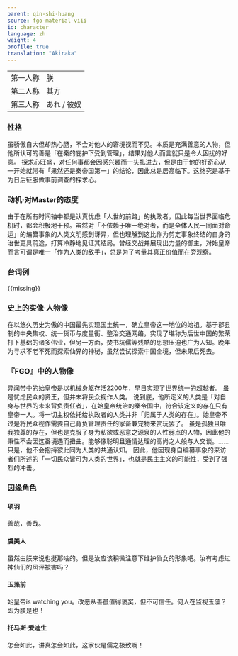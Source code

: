 ```yaml
---
parent: qin-shi-huang
source: fgo-material-viii
id: character
language: zh
weight: 4
profile: true
translation: "Akiraka"
---
```


<table>
  <tr><td>第一人称</td><td>朕</td></tr>
  <tr><td>第二人称</td><td>其方</td></tr>
  <tr><td>第三人称</td><td>あれ / 彼奴</td></tr>
</table>

### 性格

虽骄傲自大但却热心肠，不会对他人的窘境视而不见。本质是充满善意的人物，但他所认可的善是「在秦的庇护下受到管理」，结果对他人而言就只是令人困扰的好意。
探求心旺盛，对任何事都会因感兴趣而一头扎进去，但是由于他的好奇心从一开始就带有「果然还是秦帝国第一」的结论，因此总是居高临下。这终究是基于为日后征服做事前调查的探求心。

### 动机·对Master的态度

由于在所有时间轴中都是认真忧虑「人世的前路」的执政者，因此每当世界面临危机时，都会积极地干预。虽然对「不依赖于唯一绝对者，而是全体人民一同面对命运」的编纂事象的人类文明感到讶异，但也理解到这比作为剪定事象终结的自身的治世更具前途，打算冷静地见证其结局。曾经交战并展现出力量的御主，对始皇帝而言可谓是唯一「作为人类的敌手」，总是为了考量其真正价值而在旁观察。

### 台词例

{{missing}}

### 史上的实像·人物像

在以悠久历史为傲的中国最先实现国土统一，确立皇帝这一地位的始祖。基于郡县制的中央集权、统一货币与度量衡、整治交通网络，实现了堪称为后世中国的繁荣打下基础的诸多伟业，但另一方面，焚书坑儒等残酷的思想压迫也广为人知。晚年为寻求不老不死而探索仙界的神秘，虽然尝试探索中国全境，但未果后死去。

### 『FGO』中的人物像

异闻带中的始皇帝是以机械身躯存活2200年，早日实现了世界统一的超越者。
虽是忧虑民众的贤王，但并未将民众视作人类。
说到底，他所定义的人类是「对自身与世界的未来背负责任者」，在始皇帝统治的秦帝国中，符合该定义的存在只有皇帝一人。将一切主权依托给执政者的人类并非「归属于人类的存在」。始皇帝不过是将民众视作需要自己背负管理责任的家畜兼宠物来赏玩罢了。
虽是孤独且唯我独尊的存在，但也是克服了身为私欲或恶意之源泉的人性弱点的人物，因此他的秉性不会因这番境遇而扭曲。能够像聪明且通情达理的高尚之人般与人交谈。……只是，他不会抱持彼此同为人类的共通认知。
因此，他因现身自编纂事象的来访者们所述的「一切民众皆可为人类的世界」，也就是民主主义的可能性，受到了强烈的冲击。

### 因缘角色

#### 项羽

善哉，善哉。

#### 虞美人

虽然由朕来说也挺那啥的。但是汝应该稍微注意下维护仙女的形象吧。汝有考虑过神仙们的风评被害吗？

#### 玉藻前

始皇帝is watching you。改恶从善虽值得褒奖，但不可信任。何人在监视玉藻？即为朕是也！

#### 托马斯·爱迪生

怎会如此，讲真怎会如此，这家伙是儒之极致啊！
